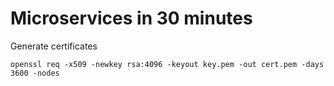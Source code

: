 Microservices in 30 minutes
===========================

Generate certificates
```shell script
openssl req -x509 -newkey rsa:4096 -keyout key.pem -out cert.pem -days 3600 -nodes
```